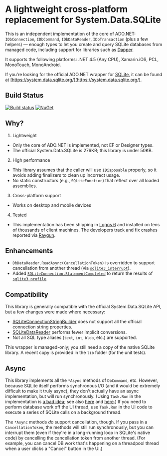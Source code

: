 # A lightweight cross-platform replacement for System.Data.SQLite

This is an independent implementation of the core of ADO.NET: `IDbConnection`, `IDbCommand`, `IDbDataReader`, `IDbTransaction` (plus a few helpers) — enough types to let you create and query SQLite databases from managed code, including support for libraries such as [Dapper](https://dapperlib.github.io/Dapper/).

It supports the following platforms: .NET 4.5 (Any CPU), Xamarin.iOS, PCL, MonoTouch, MonoAndroid.

If you’re looking for the official ADO.NET wrapper for [SQLite](https://sqlite.org/), it can be found at [https://system.data.sqlite.org/](https://system.data.sqlite.org/).

## Build Status

[![Build status](https://img.shields.io/appveyor/ci/Faithlife/system-data-sqlite.svg)](https://ci.appveyor.com/project/Faithlife/system-data-sqlite) [![NuGet](https://img.shields.io/nuget/v/Faithlife.System.Data.SQLite.svg)](https://www.nuget.org/packages/Faithlife.System.Data.SQLite/)

## Why?

1. Lightweight
 * Only the core of ADO.NET is implemented, not EF or Designer types.
 * The official System.Data.SQLite is 276KB; this library is under 50KB.
2. High performance
 * This library assumes that the caller will use `IDisposable` properly, so it avoids adding finalizers to clean up incorrect usage.
 * No static constructors (e.g., `SQLiteFunction`) that reflect over all loaded assemblies.
3. Cross-platform support
 * Works on desktop and mobile devices
4. Tested
 * This implementation has been shipping in [Logos 6](https://www.logos.com/install) and installed on tens of thousands of client machines. The developers track and fix crashes reported via [Raygun](https://raygun.io/).

## Enhancements

* `DbDataReader.ReadAsync(CancellationToken)` is overridden to support cancellation from another thread (via [`sqlite3_interrupt`](https://www.sqlite.org/c3ref/interrupt.html)).
* Added [`SQLiteConnection.StatementCompleted`](https://github.com/Faithlife/System.Data.SQLite/search?q=StatementCompleted) to return the results of [`sqlite3_profile`](https://www.sqlite.org/c3ref/profile.html).

## Compatibility

This library is generally compatible with the official System.Data.SQLite API, but a few changes were made where necessary:
* [SQLiteConnectionStringBuilder](https://github.com/Faithlife/System.Data.SQLite/blob/master/src/System.Data.SQLite/SQLiteConnectionStringBuilder.cs) does not support all the official connection string properties.
* [SQLiteDataReader](https://github.com/Faithlife/System.Data.SQLite/blob/master/src/System.Data.SQLite/SQLiteDataReader.cs) performs fewer implicit conversions.
* Not all SQL type aliases (`text`, `int`, `blob`, etc.) are supported.

This wrapper is managed-only; you still need a copy of the native SQLite library. A recent copy is provided in the `lib` folder (for the unit tests).

## Async

This library implements all the `*Async` methods of `DbCommand`, etc. However, because SQLite itself performs
synchronous I/O (and it would be extremely difficult to make it truly async), they don't actually have an async
implementation, but will run synchronously. (Using `Task.Run` in the implementation is [a bad idea](https://blog.stephencleary.com/2013/11/taskrun-etiquette-examples-dont-use.html);
see also [here](https://devblogs.microsoft.com/pfxteam/should-i-expose-asynchronous-wrappers-for-synchronous-methods/) and [here](https://blog.stephencleary.com/2013/11/taskrun-etiquette-examples-using.html).)
If you need to perform database work off the UI thread, use `Task.Run` in the UI code to execute a series of
SQLite calls on a background thread.

The `*Async` methods *do* support cancellation, though. If you pass in a `CancellationToken`, the methods will
still run synchronously, but you can interrupt them (even if they're in a long-running loop in SQLite's native code)
by cancelling the cancellation token from another thread. (For example, you can cancel DB work that's happening
on a threadpool thread when a user clicks a "Cancel" button in the UI.)
